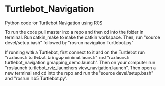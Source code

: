 # Turtlebot_Navigation
Python code for Turtlebot Navigation using ROS

To run the code pull master into a repo and then cd into the folder in terminal. Run catkin_make to make the catkin workspace. Then, run "source devel/setup.bash" followed by "rosrun navigation Turtlebot.py"

If running with a Turtlebot, first connect to it and on the Turtlebot run "roslaunch turtlebot_bringup minimal.launch" and "roslaunch turtlebot_navigation gmapping_demo.launch". Then on your computer run "roslaunch turtlebot_rviz_launchers view_navigation.launch". Then open a new terminal and cd into the repo and run the "source devel/setup.bash" and "rosrun lab5 Turtlebot.py".
